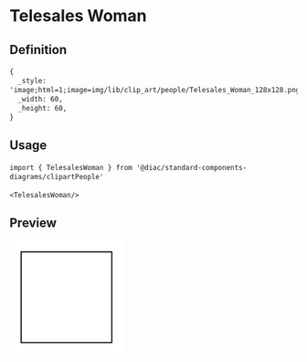 # Telesales Woman

## Definition

```
{
  _style: 'image;html=1;image=img/lib/clip_art/people/Telesales_Woman_128x128.pngstrokeColor=none;',
  _width: 60,
  _height: 60,
}
```

## Usage

```
import { TelesalesWoman } from '@diac/standard-components-diagrams/clipartPeople'

<TelesalesWoman/>
```

## Preview

<img src="./telesales-woman.png" width="200"/>

